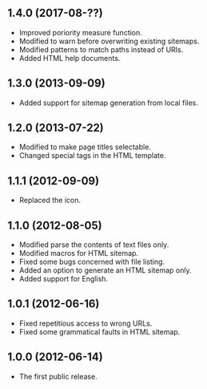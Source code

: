 
## 1.4.0 (2017-08-??)
* Improved poriority measure function.
* Modified to warn before overwriting existing sitemaps.
* Modified patterns to match paths instead of URIs.
* Added HTML help documents.

## 1.3.0 (2013-09-09)
* Added support for sitemap generation from local files.

## 1.2.0 (2013-07-22)
* Modified to make page titles selectable.
* Changed special tags in the HTML template.
	 
## 1.1.1 (2012-09-09)
* Replaced the icon.

## 1.1.0 (2012-08-05)
* Modified parse the contents of text files only.
* Modified macros for HTML sitemap.
* Fixed some bugs concerned with file listing.
* Added an option to generate an HTML sitemap only.
* Added support for English.

## 1.0.1 (2012-06-16)
* Fixed repetitious access to wrong URLs.
* Fixed some grammatical faults in HTML sitemap.

## 1.0.0 (2012-06-14)
* The first public release.

